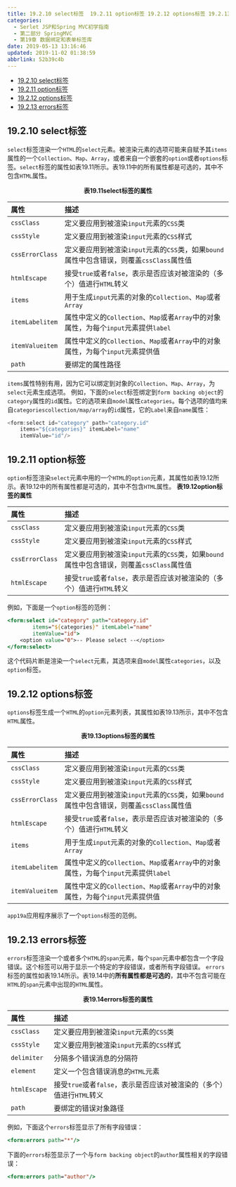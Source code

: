 ```yaml
---
title: 19.2.10 select标签  19.2.11 option标签 19.2.12 options标签 19.2.13 errors标签
categories: 
  - Serlet JSP和Spring MVC初学指南
  - 第二部分 SpringMVC
  - 第19章 数据绑定和表单标签库
date: 2019-05-13 13:16:46
updated: 2019-11-02 01:38:59
abbrlink: 52b39c4b
---
```

- [19.2.10 select标签](/ReadingNotes/52b39c4b/#19-2-10-select标签)
- [19.2.11 option标签](/ReadingNotes/52b39c4b/#19-2-11-option标签)
- [19.2.12 options标签](/ReadingNotes/52b39c4b/#19-2-12-options标签)
- [19.2.13 errors标签](/ReadingNotes/52b39c4b/#19-2-13-errors标签)

<!--more-->
<script src="https://cdn.bootcss.com/jquery/3.4.0/jquery.slim.min.js"></script>
<script>$(document).ready(function () {$(".post-body > ul:nth-child(1)").hide();});</script>

<!--end-->
## 19.2.10 select标签 ##
`select`标签渲染一个`HTML`的`select`元素。被渲染元素的选项可能来自赋予其`items`属性的一个`Collection`、`Map`、`Array`，或者来自一个嵌套的`option`或者`options`标签。`select`标签的属性如表19.11所示。表19.11中的所有属性都是可选的，其中不包含`HTML`属性。
<center><strong>表19.11select标签的属性</strong></center>

|属性|描述|
|:---|:---|
|`cssClass`|定义要应用到被渲染`input`元素的`CSS`类|
|`cssStyle`|定义要应用到被渲染`input`元素的`CSS`样式|
|`cssErrorClass`|定义要应用到被渲染`input`元素的`CSS`类，如果`bound`属性中包含错误，则覆盖`cssClass`属性值|
|`htmlEscape`|接受`true`或者`false`，表示是否应该对被渲染的（多个）值进行`HTML`转义|
|`items`|用于生成`input`元素的对象的`Collection`、`Map`或者`Array`|
|`itemLabelitem`|属性中定义的`Collection`、`Map`或者`Array`中的对象属性，为每个`input`元素提供`label`|
|`itemValueitem`|属性中定义的`Collection`、`Map`或者`Array`中的对象属性，为每个`input`元素提供值|
|`path`|要绑定的属性路径|
`items`属性特别有用，因为它可以绑定到对象的`Collection`、`Map`、`Array`，为`select`元素生成选项。
例如，下面的`select`标签绑定到`form backing object`的`category`属性的`id`属性。它的选项来自`model`属性`categories`。每个选项的值均来自`categoriescollection/map/array`的`id`属性，它的`Label`来自`name`属性：
```java
<form:select id="category" path="category.id"
    items="${categories}" itemLabel="name"
    itemValue="id"/>
```
## 19.2.11 option标签 ##
`option`标签渲染`select`元素中用的一个`HTML`的`option`元素，其属性如表19.12所示。表19.12中的所有属性都是可选的，其中不包含`HTML`属性。
<strong>表19.12option标签的属性</strong>

|属性|描述|
|:---|:---|
|`cssClass`|定义要应用到被渲染`input`元素的`CSS`类|
|`cssStyle`|定义要应用到被渲染`input`元素的`CSS`样式|
|`cssErrorClass`|定义要应用到被渲染`input`元素的`CSS`类，如果`bound`属性中包含错误，则覆盖`cssClass`属性值|
|`htmlEscape`|接受`true`或者`false`，表示是否应该对被渲染的（多个）值进行`HTML`转义|
例如，下面是一个`option`标签的范例：
```jsp
<form:select id="category" path="category.id"
        items="${categories}" itemLabel="name"
        itemValue="id">
    <option value="0">-- Please select --</option>
</form:select>
```
这个代码片断是渲染一个`select`元素，其选项来自`model`属性`categories`，以及`option`标签。
## 19.2.12 options标签 ##
`options`标签生成一个`HTML`的`option`元素列表，其属性如表19.13所示，其中不包含`HTML`属性。
<center><strong>表19.13options标签的属性</strong></center>

|属性|描述|
|:---|:---|
|`cssClass`|定义要应用到被渲染`input`元素的`CSS`类|
|`cssStyle`|定义要应用到被渲染`input`元素的`CSS`样式|
|`cssErrorClass`|定义要应用到被渲染`input`元素的`CSS`类，如果`bound`属性中包含错误，则覆盖`cssClass`属性值|
|`htmlEscape`|接受`true`或者`false`，表示是否应该对被渲染的（多个）值进行`HTML`转义|
|`items`|用于生成`input`元素的对象的`Collection`、`Map`或者`Array`|
|`itemLabelitem`|属性中定义的`Collection`、`Map`或者`Array`中的对象属性，为每个`input`元素提供`label`|
|`itemValueitem`|属性中定义的`Collection`、`Map`或者`Array`中的对象属性，为每个`input`元素提供值|
`app19a`应用程序展示了一个`options`标签的范例。
## 19.2.13 errors标签 ##
`errors`标签渲染一个或者多个`HTML`的`span`元素，每个`span`元素中都包含一个字段错误。这个标签可以用于显示一个特定的字段错误，或者所有字段错误。
`errors`标签的属性如表19.14所示。表19.14中的**所有属性都是可选的**，其中不包含可能在`HTML`的`span`元素中出现的`HTML`属性。
<center><strong>表19.14errors标签的属性</strong></center>

|属性|描述|
|:---|:---|
|`cssClass`|定义要应用到被渲染`input`元素的`CSS`类|
|`cssStyle`|定义要应用到被渲染`input`元素的`CSS`样式|
|`delimiter`|分隔多个错误消息的分隔符|
|`element`|定义一个包含错误消息的`HTML`元素|
|`htmlEscape`|接受`true`或者`false`，表示是否应该对被渲染的（多个）值进行`HTML`转义|
|`path`|要绑定的错误对象路径|
例如，下面这个`errors`标签显示了所有字段错误：
```jsp
<form:errors path="*"/>
```
下面的`errors`标签显示了一个与`form backing object`的`author`属性相关的字段错误：
```jsp
<form:errors path="author"/>
```

